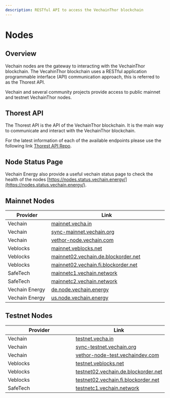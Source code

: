 ```yaml
---
description: RESTful API to access the VechainThor blockchain
---
```


# Nodes

## Overview

Vechain nodes are the gateway to interacting with the VechainThor blockchain. The VecahinThor blockchain uses a RESTful application programmable interface (API) communication approach, this is referred to as the Thorest API.

Vechain and several community projects provide access to public mainnet and testnet VechainThor nodes.

## Thorest API

The Thorest API is the API of the VechainThor blockchain. It is the main way to communicate and interact with the VechainThor blockchain.

For the latest information of each of the available endpoints please use the following link [Thorest API Repo](https://github.com/vechain/thor/blob/16c5d34cfea8262e9fe91bd33b298c8e2f81da21/api/doc/thor.yaml).

## Node Status Page

Vechain Energy also provide a useful vechain status page to check the health of the nodes [https://nodes.status.vechain.energy/](https://nodes.status.vechain.energy/).

## Mainnet Nodes

<table><thead><tr><th width="277">Provider</th><th width="560">Link</th></tr></thead><tbody><tr><td>Vechain</td><td><a href="https://mainnet.vecha.in/doc/swagger-ui/">mainnet.vecha.in</a></td></tr><tr><td>Vechain</td><td><a href="https://sync-mainnet.vechain.org/doc/swagger-ui/">sync-mainnet.vechain.org</a></td></tr><tr><td>Vechain</td><td><a href="https://vethor-node.vechain.com/doc/swagger-ui/">vethor-node.vechain.com</a></td></tr><tr><td>Veblocks</td><td><a href="https://mainnet.veblocks.net/doc/swagger-ui/">mainnet.veblocks.net</a></td></tr><tr><td>Veblocks</td><td><a href="https://mainnet02.vechain.de.blockorder.net/doc/swagger-ui/">mainnet02.vechain.de.blockorder.net</a></td></tr><tr><td>Veblocks</td><td><a href="https://mainnet02.vechain.fi.blockorder.net/doc/swagger-ui/">mainnet02.vechain.fi.blockorder.net</a></td></tr><tr><td>SafeTech</td><td><a href="https://mainnetc1.vechain.network/doc/swagger-ui/">mainnetc1.vechain.network</a></td></tr><tr><td>SafeTech</td><td><a href="https://mainnetc2.vechain.network/doc/swagger-ui/">mainnetc2.vechain.network</a></td></tr><tr><td>Vechain Energy</td><td><a href="https://de.node.vechain.energy/doc/swagger-ui/">de.node.vechain.energy</a></td></tr><tr><td>Vechain Energy</td><td><a href="https://us.node.vechain.energy/doc/swagger-ui/">us.node.vechain.energy</a></td></tr></tbody></table>

## Testnet Nodes

<table><thead><tr><th width="280">Provider</th><th>Link</th></tr></thead><tbody><tr><td>Vechain</td><td><a href="https://testnet.vecha.in/doc/swagger-ui/">testnet.vecha.in</a></td></tr><tr><td>Vechain</td><td><a href="https://sync-testnet.vechain.org/doc/swagger-ui/">sync-testnet.vechain.org</a></td></tr><tr><td>Vechain</td><td><a href="https://vethor-node-test.vechaindev.com/doc/swagger-ui/">vethor-node-test.vechaindev.com</a></td></tr><tr><td>Veblocks</td><td><a href="https://testnet.veblocks.net/doc/swagger-ui/">testnet.veblocks.net</a></td></tr><tr><td>Veblocks</td><td><a href="https://testnet02.vechain.de.blockorder.net/doc/swagger-ui/">testnet02.vechain.de.blockorder.net</a></td></tr><tr><td>Veblocks</td><td><a href="https://testnet02.vechain.fi.blockorder.net/doc/swagger-ui/">testnet02.vechain.fi.blockorder.net</a></td></tr><tr><td>SafeTech</td><td><a href="https://testnetc1.vechain.network/doc/swagger-ui/">testnetc1.vechain.network</a></td></tr></tbody></table>
